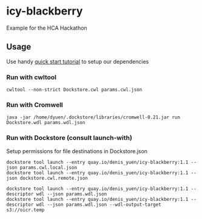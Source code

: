 # icy-blackberry
Example for the HCA Hackathon

## Usage

Use handy [quick start tutorial](https://github.com/ngs-docs/2017-cloud-workflows-misc/blob/master/install-and-run-with-dockstore.md) to setup our dependencies

### Run with cwltool

```
cwltool --non-strict Dockstore.cwl params.cwl.json
```

### Run with Cromwell

```
java -jar /home/dyuen/.dockstore/libraries/cromwell-0.21.jar run Dockstore.wdl params.wdl.json
```

### Run with Dockstore (consult launch-with)

Setup permissions for file destinations in Dockstore.json 


```
dockstore tool launch --entry quay.io/denis_yuen/icy-blackberry:1.1 --json params.cwl.local.json
dockstore tool launch --entry quay.io/denis_yuen/icy-blackberry:1.1 --json dockstore.cwl.remote.json
```

```
dockstore tool launch --entry quay.io/denis_yuen/icy-blackberry:1.1 --descriptor wdl --json params.wdl.json
dockstore tool launch --entry quay.io/denis_yuen/icy-blackberry:1.1 --descriptor wdl --json params.wdl.json --wdl-output-target s3://oicr.temp
```
